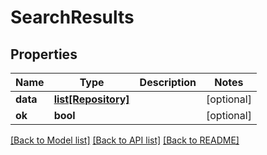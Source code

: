 # SearchResults

## Properties
Name | Type | Description | Notes
------------ | ------------- | ------------- | -------------
**data** | [**list[Repository]**](Repository.md) |  | [optional] 
**ok** | **bool** |  | [optional] 

[[Back to Model list]](../README.md#documentation-for-models) [[Back to API list]](../README.md#documentation-for-api-endpoints) [[Back to README]](../README.md)

